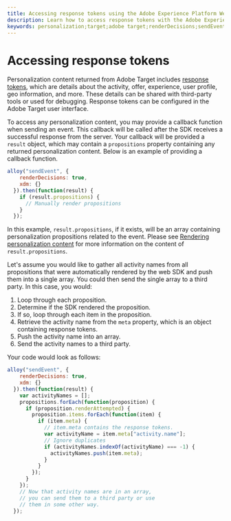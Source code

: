 ```yaml
---
title: Accessing response tokens using the Adobe Experience Platform Web SDK
description: Learn how to access response tokens with the Adobe Experience Platform Web SDK.
keywords: personalization;target;adobe target;renderDecisions;sendEvent;decisionScopes;result.decisions,response tokens;
---
```


# Accessing response tokens

Personalization content returned from Adobe Target includes [response tokens](https://experienceleague.adobe.com/docs/target/using/administer/response-tokens.html), which are details about the activity, offer, experience, user profile, geo information, and more. These details can be shared with third-party tools or used for debugging. Response tokens can be configured in the Adobe Target user interface.

To access any personalization content, you may provide a callback function when sending an event. This callback will be called after the SDK receives a successful response from the server. Your callback will be provided a `result` object, which may contain a `propositions` property containing any returned personalization content. Below is an example of providing a callback function.

```javascript
alloy("sendEvent", {
    renderDecisions: true,
    xdm: {}
  }).then(function(result) {
    if (result.propositions) {
      // Manually render propositions
    }
  });
```

In this example, `result.propositions`, if it exists, will be an array containing personalization propositions related to the event. Please see [Rendering personalization content](../rendering-personalization-content.md) for more information on the content of `result.propositions`.

Let's assume you would like to gather all activity names from all propositions that were automatically rendered by the web SDK and push them into a single array. You could then send the single array to a third party. In this case, you would:

1. Loop through each proposition.
1. Determine if the SDK rendered the proposition.
1. If so, loop through each item in the proposition.
1. Retrieve the activity name from the `meta` property, which is an object containing response tokens.
1. Push the activity name into an array.
1. Send the activity names to a third party.

Your code would look as follows:

```javascript
alloy("sendEvent", {
    renderDecisions: true,
    xdm: {}
  }).then(function(result) {
    var activityNames = [];
    propositions.forEach(function(proposition) {
      if (proposition.renderAttempted) {
        proposition.items.forEach(function(item) {
          if (item.meta) {
            // item.meta contains the response tokens.
            var activityName = item.meta["activity.name"];
            // Ignore duplicates
            if (activityNames.indexOf(activityName) === -1) {
              activityNames.push(item.meta);
            }
          }
        });
      }
    });
    // Now that activity names are in an array,
    // you can send them to a third party or use
    // them in some other way.
  });
```


